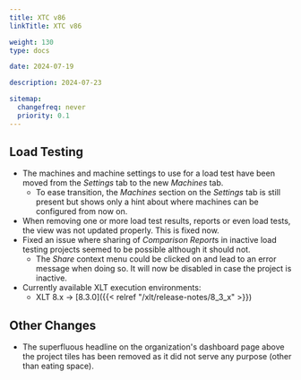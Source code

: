 ```yaml
---
title: XTC v86
linkTitle: XTC v86

weight: 130
type: docs

date: 2024-07-19

description: 2024-07-23

sitemap:
  changefreq: never
  priority: 0.1
---
```


## Load Testing

* The machines and machine settings to use for a load test have been moved from the *Settings* tab to the new *Machines* tab.
  * To ease transition, the *Machines* section on the *Settings* tab is still present but shows only a hint about where machines can be configured from now on.
* When removing one or more load test results, reports or even load tests, the view was not updated properly. This is fixed now.
* Fixed an issue where sharing of *Comparison Report*s in inactive load testing projects seemed to be possible although it should not.
  * The *Share* context menu could be clicked on and lead to an error message when doing so. It will now be disabled in case the project is inactive.
* Currently available XLT execution environments:
    * XLT 8.x → [8.3.0]({{< relref "/xlt/release-notes/8_3_x" >}})

## Other Changes

* The superfluous headline on the organization's dashboard page above the project tiles has been removed as it did not serve any purpose (other than eating space).

